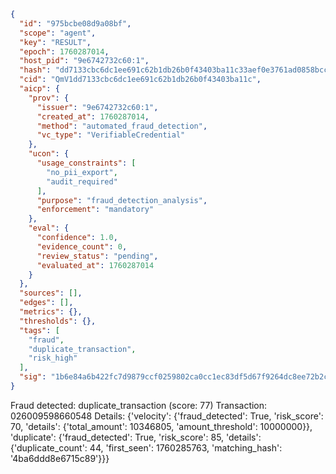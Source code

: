 ```json
{
  "id": "975bcbe08d9a08bf",
  "scope": "agent",
  "key": "RESULT",
  "epoch": 1760287014,
  "host_pid": "9e6742732c60:1",
  "hash": "dd7133cbc6dc1ee691c62b1db26b0f43403ba11c33aef0e3761ad0858bcc722b",
  "cid": "QmV1dd7133cbc6dc1ee691c62b1db26b0f43403ba11c",
  "aicp": {
    "prov": {
      "issuer": "9e6742732c60:1",
      "created_at": 1760287014,
      "method": "automated_fraud_detection",
      "vc_type": "VerifiableCredential"
    },
    "ucon": {
      "usage_constraints": [
        "no_pii_export",
        "audit_required"
      ],
      "purpose": "fraud_detection_analysis",
      "enforcement": "mandatory"
    },
    "eval": {
      "confidence": 1.0,
      "evidence_count": 0,
      "review_status": "pending",
      "evaluated_at": 1760287014
    }
  },
  "sources": [],
  "edges": [],
  "metrics": {},
  "thresholds": {},
  "tags": [
    "fraud",
    "duplicate_transaction",
    "risk_high"
  ],
  "sig": "1b6e84a6b422fc7d9879ccf0259802ca0cc1ec83df5d67f9264dc8ee72b2ccea"
}
```

Fraud detected: duplicate_transaction (score: 77)
Transaction: 026009598660548
Details: {'velocity': {'fraud_detected': True, 'risk_score': 70, 'details': {'total_amount': 10346805, 'amount_threshold': 10000000}}, 'duplicate': {'fraud_detected': True, 'risk_score': 85, 'details': {'duplicate_count': 44, 'first_seen': 1760285763, 'matching_hash': '4ba6ddd8e6715c89'}}}